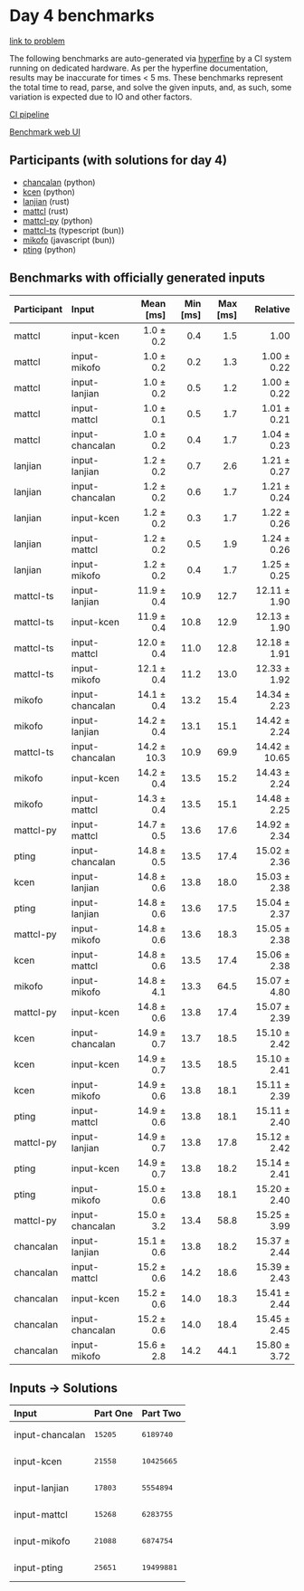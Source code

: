 # Day 4 benchmarks

[link to problem](https://adventofcode.com/2023/day/4)

The following benchmarks are auto-generated via
[hyperfine](https://github.com/sharkdp/hyperfine) by a CI system running on
dedicated hardware. As per the hyperfine documentation, results may be
inaccurate for times < 5 ms. These benchmarks represent the total time to read,
parse, and solve the given inputs, and, as such, some variation is expected due
to IO and other factors.

[CI pipeline](http://ci.papercode.net:8080/teams/main/pipelines/aoc2023)

[Benchmark web UI](https://aoc.ancalagon.black)


## Participants (with solutions for day 4)

- [chancalan](https://github.com/chancalan/aoc2023) (python)
- [kcen](https://github.com/kcen/aoc2023) (python)
- [lanjian](https://github.com/lanjian/aoc-2023) (rust)
- [mattcl](https://github.com/mattcl/aoc2023) (rust)
- [mattcl-py](https://github.com/mattcl/aoc2023-py) (python)
- [mattcl-ts](https://github.com/mattcl/aoc2023-js) (typescript (bun))
- [mikofo](https://github.com/mikofo/advent-of-code-2023) (javascript (bun))
- [pting](https://github.com/pting/aoc2023) (python)


## Benchmarks with officially generated inputs

| Participant | Input | Mean [ms] | Min [ms] | Max [ms] | Relative |
|:---|:---|---:|---:|---:|---:|
| mattcl | input-kcen | 1.0 ± 0.2 | 0.4 | 1.5 | 1.00 |
| mattcl | input-mikofo | 1.0 ± 0.2 | 0.2 | 1.3 | 1.00 ± 0.22 |
| mattcl | input-lanjian | 1.0 ± 0.2 | 0.5 | 1.2 | 1.00 ± 0.22 |
| mattcl | input-mattcl | 1.0 ± 0.1 | 0.5 | 1.7 | 1.01 ± 0.21 |
| mattcl | input-chancalan | 1.0 ± 0.2 | 0.4 | 1.7 | 1.04 ± 0.23 |
| lanjian | input-lanjian | 1.2 ± 0.2 | 0.7 | 2.6 | 1.21 ± 0.27 |
| lanjian | input-chancalan | 1.2 ± 0.2 | 0.6 | 1.7 | 1.21 ± 0.24 |
| lanjian | input-kcen | 1.2 ± 0.2 | 0.3 | 1.7 | 1.22 ± 0.26 |
| lanjian | input-mattcl | 1.2 ± 0.2 | 0.5 | 1.9 | 1.24 ± 0.26 |
| lanjian | input-mikofo | 1.2 ± 0.2 | 0.4 | 1.7 | 1.25 ± 0.25 |
| mattcl-ts | input-lanjian | 11.9 ± 0.4 | 10.9 | 12.7 | 12.11 ± 1.90 |
| mattcl-ts | input-kcen | 11.9 ± 0.4 | 10.8 | 12.9 | 12.13 ± 1.90 |
| mattcl-ts | input-mattcl | 12.0 ± 0.4 | 11.0 | 12.8 | 12.18 ± 1.91 |
| mattcl-ts | input-mikofo | 12.1 ± 0.4 | 11.2 | 13.0 | 12.33 ± 1.92 |
| mikofo | input-chancalan | 14.1 ± 0.4 | 13.2 | 15.4 | 14.34 ± 2.23 |
| mikofo | input-lanjian | 14.2 ± 0.4 | 13.1 | 15.1 | 14.42 ± 2.24 |
| mattcl-ts | input-chancalan | 14.2 ± 10.3 | 10.9 | 69.9 | 14.42 ± 10.65 |
| mikofo | input-kcen | 14.2 ± 0.4 | 13.5 | 15.2 | 14.43 ± 2.24 |
| mikofo | input-mattcl | 14.3 ± 0.4 | 13.5 | 15.1 | 14.48 ± 2.25 |
| mattcl-py | input-mattcl | 14.7 ± 0.5 | 13.6 | 17.6 | 14.92 ± 2.34 |
| pting | input-chancalan | 14.8 ± 0.5 | 13.5 | 17.4 | 15.02 ± 2.36 |
| kcen | input-lanjian | 14.8 ± 0.6 | 13.8 | 18.0 | 15.03 ± 2.38 |
| pting | input-lanjian | 14.8 ± 0.6 | 13.6 | 17.5 | 15.04 ± 2.37 |
| mattcl-py | input-mikofo | 14.8 ± 0.6 | 13.6 | 18.3 | 15.05 ± 2.38 |
| kcen | input-mattcl | 14.8 ± 0.6 | 13.5 | 17.4 | 15.06 ± 2.38 |
| mikofo | input-mikofo | 14.8 ± 4.1 | 13.3 | 64.5 | 15.07 ± 4.80 |
| mattcl-py | input-kcen | 14.8 ± 0.6 | 13.8 | 17.4 | 15.07 ± 2.39 |
| kcen | input-chancalan | 14.9 ± 0.7 | 13.7 | 18.5 | 15.10 ± 2.42 |
| kcen | input-kcen | 14.9 ± 0.7 | 13.5 | 18.5 | 15.10 ± 2.41 |
| kcen | input-mikofo | 14.9 ± 0.6 | 13.8 | 18.1 | 15.11 ± 2.39 |
| pting | input-mattcl | 14.9 ± 0.6 | 13.8 | 18.1 | 15.11 ± 2.40 |
| mattcl-py | input-lanjian | 14.9 ± 0.7 | 13.8 | 17.8 | 15.12 ± 2.42 |
| pting | input-kcen | 14.9 ± 0.7 | 13.8 | 18.2 | 15.14 ± 2.41 |
| pting | input-mikofo | 15.0 ± 0.6 | 13.8 | 18.1 | 15.20 ± 2.40 |
| mattcl-py | input-chancalan | 15.0 ± 3.2 | 13.4 | 58.8 | 15.25 ± 3.99 |
| chancalan | input-lanjian | 15.1 ± 0.6 | 13.8 | 18.2 | 15.37 ± 2.44 |
| chancalan | input-mattcl | 15.2 ± 0.6 | 14.2 | 18.6 | 15.39 ± 2.43 |
| chancalan | input-kcen | 15.2 ± 0.6 | 14.0 | 18.3 | 15.41 ± 2.44 |
| chancalan | input-chancalan | 15.2 ± 0.6 | 14.0 | 18.4 | 15.45 ± 2.45 |
| chancalan | input-mikofo | 15.6 ± 2.8 | 14.2 | 44.1 | 15.80 ± 3.72 |


## Inputs -> Solutions

| Input | Part One | Part Two |
|:---|:---|:---|
|input-chancalan|<pre>15205</pre>|<pre>6189740</pre>|
|input-kcen|<pre>21558</pre>|<pre>10425665</pre>|
|input-lanjian|<pre>17803</pre>|<pre>5554894</pre>|
|input-mattcl|<pre>15268</pre>|<pre>6283755</pre>|
|input-mikofo|<pre>21088</pre>|<pre>6874754</pre>|
|input-pting|<pre>25651</pre>|<pre>19499881</pre>|
